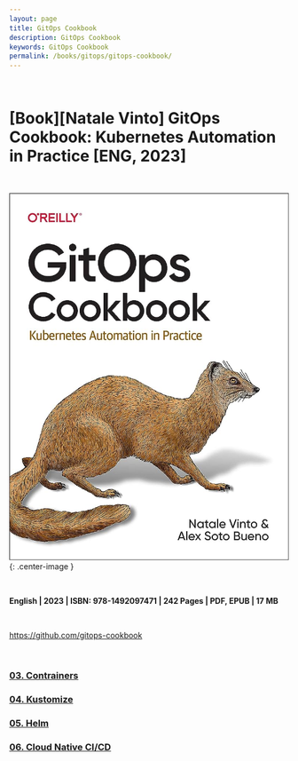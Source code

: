 ```yaml
---
layout: page
title: GitOps Cookbook
description: GitOps Cookbook
keywords: GitOps Cookbook
permalink: /books/gitops/gitops-cookbook/
---
```


<br/>

# [Book][Natale Vinto] GitOps Cookbook: Kubernetes Automation in Practice [ENG, 2023]

<br/>

![GitOps Cookbook](/img/books/covers/gitops-cookbook-kubernetes-automation.jpg 'GitOps Cookbook'){: .center-image }

<br/>

<strong>English | 2023 | ISBN: 978-1492097471 | 242 Pages | PDF, EPUB | 17 MB</strong>

<br/>

https://github.com/gitops-cookbook

<br/>

### [03. Contrainers](/books/gitops/gitops-cookbook/containers/)

### [04. Kustomize](/books/gitops/gitops-cookbook/kustomize/)

### [05. Helm](/books/gitops/gitops-cookbook/helm/)

### [06. Cloud Native CI/CD](/books/gitops/gitops-cookbook/cloud-native-cicd/)
